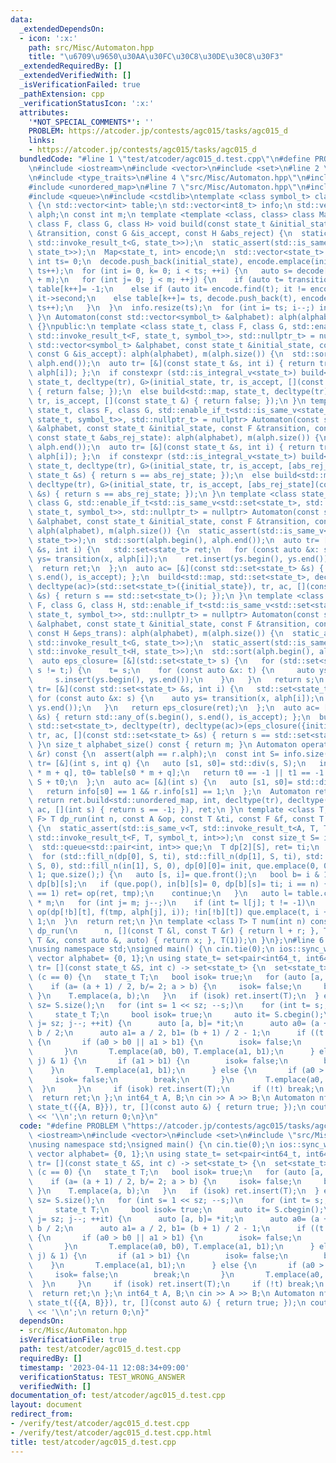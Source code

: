 ```yaml
---
data:
  _extendedDependsOn:
  - icon: ':x:'
    path: src/Misc/Automaton.hpp
    title: "\u6709\u9650\u30AA\u30FC\u30C8\u30DE\u30C8\u30F3"
  _extendedRequiredBy: []
  _extendedVerifiedWith: []
  _isVerificationFailed: true
  _pathExtension: cpp
  _verificationStatusIcon: ':x:'
  attributes:
    '*NOT_SPECIAL_COMMENTS*': ''
    PROBLEM: https://atcoder.jp/contests/agc015/tasks/agc015_d
    links:
    - https://atcoder.jp/contests/agc015/tasks/agc015_d
  bundledCode: "#line 1 \"test/atcoder/agc015_d.test.cpp\"\n#define PROBLEM \"https://atcoder.jp/contests/agc015/tasks/agc015_d\"\
    \n#include <iostream>\n#include <vector>\n#include <set>\n#line 2 \"src/Misc/Automaton.hpp\"\
    \n#include <type_traits>\n#line 4 \"src/Misc/Automaton.hpp\"\n#include <map>\n\
    #include <unordered_map>\n#line 7 \"src/Misc/Automaton.hpp\"\n#include <algorithm>\n\
    #include <queue>\n#include <cstdlib>\ntemplate <class symbol_t> class Automaton\
    \ {\n std::vector<int> table;\n std::vector<int8_t> info;\n std::vector<symbol_t>\
    \ alph;\n const int m;\n template <template <class, class> class Map, class state_t,\
    \ class F, class G, class H> void build(const state_t &initial_state, const F\
    \ &transition, const G &is_accept, const H &abs_reject) {\n  static_assert(std::is_same_v<bool,\
    \ std::invoke_result_t<G, state_t>>);\n  static_assert(std::is_same_v<bool, std::invoke_result_t<H,\
    \ state_t>>);\n  Map<state_t, int> encode;\n  std::vector<state_t> decode;\n \
    \ int ts= 0;\n  decode.push_back(initial_state), encode.emplace(initial_state,\
    \ ts++);\n  for (int i= 0, k= 0; i < ts; ++i) {\n   auto s= decode[i];\n   table.resize(table.size()\
    \ + m);\n   for (int j= 0; j < m; ++j) {\n    if (auto t= transition(s, j); abs_reject(t))\
    \ table[k++]= -1;\n    else if (auto it= encode.find(t); it != encode.end()) table[k++]=\
    \ it->second;\n    else table[k++]= ts, decode.push_back(t), encode.emplace(t,\
    \ ts++);\n   }\n  }\n  info.resize(ts);\n  for (int i= ts; i--;) info[i]= is_accept(decode[i]);\n\
    \ }\n Automaton(const std::vector<symbol_t> &alphabet): alph(alphabet), m(alph.size())\
    \ {}\npublic:\n template <class state_t, class F, class G, std::enable_if_t<std::is_same_v<state_t,\
    \ std::invoke_result_t<F, state_t, symbol_t>>, std::nullptr_t> = nullptr> Automaton(const\
    \ std::vector<symbol_t> &alphabet, const state_t &initial_state, const F &transition,\
    \ const G &is_accept): alph(alphabet), m(alph.size()) {\n  std::sort(alph.begin(),\
    \ alph.end());\n  auto tr= [&](const state_t &s, int i) { return transition(s,\
    \ alph[i]); };\n  if constexpr (std::is_integral_v<state_t>) build<std::unordered_map,\
    \ state_t, decltype(tr), G>(initial_state, tr, is_accept, [](const state_t &)\
    \ { return false; });\n  else build<std::map, state_t, decltype(tr), G>(initial_state,\
    \ tr, is_accept, [](const state_t &) { return false; });\n }\n template <class\
    \ state_t, class F, class G, std::enable_if_t<std::is_same_v<state_t, std::invoke_result_t<F,\
    \ state_t, symbol_t>>, std::nullptr_t> = nullptr> Automaton(const std::vector<symbol_t>\
    \ &alphabet, const state_t &initial_state, const F &transition, const G &is_accept,\
    \ const state_t &abs_rej_state): alph(alphabet), m(alph.size()) {\n  std::sort(alph.begin(),\
    \ alph.end());\n  auto tr= [&](const state_t &s, int i) { return transition(s,\
    \ alph[i]); };\n  if constexpr (std::is_integral_v<state_t>) build<std::unordered_map,\
    \ state_t, decltype(tr), G>(initial_state, tr, is_accept, [abs_rej_state](const\
    \ state_t &s) { return s == abs_rej_state; });\n  else build<std::map, state_t,\
    \ decltype(tr), G>(initial_state, tr, is_accept, [abs_rej_state](const state_t\
    \ &s) { return s == abs_rej_state; });\n }\n template <class state_t, class F,\
    \ class G, std::enable_if_t<std::is_same_v<std::set<state_t>, std::invoke_result_t<F,\
    \ state_t, symbol_t>>, std::nullptr_t> = nullptr> Automaton(const std::vector<symbol_t>\
    \ &alphabet, const state_t &initial_state, const F &transition, const G &is_accept):\
    \ alph(alphabet), m(alph.size()) {\n  static_assert(std::is_same_v<bool, std::invoke_result_t<G,\
    \ state_t>>);\n  std::sort(alph.begin(), alph.end());\n  auto tr= [&](const std::set<state_t>\
    \ &s, int i) {\n   std::set<state_t> ret;\n   for (const auto &x: s) {\n    auto\
    \ ys= transition(x, alph[i]);\n    ret.insert(ys.begin(), ys.end());\n   }\n \
    \  return ret;\n  };\n  auto ac= [&](const std::set<state_t> &s) { return std::any_of(s.begin(),\
    \ s.end(), is_accept); };\n  build<std::map, std::set<state_t>, decltype(tr),\
    \ decltype(ac)>(std::set<state_t>({initial_state}), tr, ac, [](const std::set<state_t>\
    \ &s) { return s == std::set<state_t>(); });\n }\n template <class state_t, class\
    \ F, class G, class H, std::enable_if_t<std::is_same_v<std::set<state_t>, std::invoke_result_t<F,\
    \ state_t, symbol_t>>, std::nullptr_t> = nullptr> Automaton(const std::vector<symbol_t>\
    \ &alphabet, const state_t &initial_state, const F &transition, const G &is_accept,\
    \ const H &eps_trans): alph(alphabet), m(alph.size()) {\n  static_assert(std::is_same_v<bool,\
    \ std::invoke_result_t<G, state_t>>);\n  static_assert(std::is_same_v<std::set<state_t>,\
    \ std::invoke_result_t<H, state_t>>);\n  std::sort(alph.begin(), alph.end());\n\
    \  auto eps_closure= [&](std::set<state_t> s) {\n   for (std::set<state_t> t;\
    \ s != t;) {\n    t= s;\n    for (const auto &x: t) {\n     auto ys= eps_trans(x);\n\
    \     s.insert(ys.begin(), ys.end());\n    }\n   }\n   return s;\n  };\n  auto\
    \ tr= [&](const std::set<state_t> &s, int i) {\n   std::set<state_t> ret;\n  \
    \ for (const auto &x: s) {\n    auto ys= transition(x, alph[i]);\n    ret.insert(ys.begin(),\
    \ ys.end());\n   }\n   return eps_closure(ret);\n  };\n  auto ac= [&](const std::set<state_t>\
    \ &s) { return std::any_of(s.begin(), s.end(), is_accept); };\n  build<std::map,\
    \ std::set<state_t>, decltype(tr), decltype(ac)>(eps_closure({initial_state}),\
    \ tr, ac, [](const std::set<state_t> &s) { return s == std::set<state_t>(); });\n\
    \ }\n size_t alphabet_size() const { return m; }\n Automaton operator&(const Automaton\
    \ &r) const {\n  assert(alph == r.alph);\n  const int S= info.size();\n  auto\
    \ tr= [&](int s, int q) {\n   auto [s1, s0]= std::div(s, S);\n   int t1= r.table[s1\
    \ * m + q], t0= table[s0 * m + q];\n   return t0 == -1 || t1 == -1 ? -1 : t1 *\
    \ S + t0;\n  };\n  auto ac= [&](int s) {\n   auto [s1, s0]= std::div(s, S);\n\
    \   return info[s0] == 1 && r.info[s1] == 1;\n  };\n  Automaton ret(alph);\n \
    \ return ret.build<std::unordered_map, int, decltype(tr), decltype(ac)>(0, tr,\
    \ ac, [](int s) { return s == -1; }), ret;\n }\n template <class T, class A, class\
    \ F> T dp_run(int n, const A &op, const T &ti, const F &f, const T &init) const\
    \ {\n  static_assert(std::is_same_v<T, std::invoke_result_t<A, T, T>>);\n  static_assert(std::is_same_v<T,\
    \ std::invoke_result_t<F, T, symbol_t, int>>);\n  const size_t S= info.size();\n\
    \  std::queue<std::pair<int, int>> que;\n  T dp[2][S], ret= ti;\n  bool in[2][S];\n\
    \  for (std::fill_n(dp[0], S, ti), std::fill_n(dp[1], S, ti), std::fill_n(in[0],\
    \ S, 0), std::fill_n(in[1], S, 0), dp[0][0]= init, que.emplace(0, 0), in[0][0]=\
    \ 1; que.size();) {\n   auto [s, i]= que.front();\n   bool b= i & 1;\n   T tmp=\
    \ dp[b][s];\n   if (que.pop(), in[b][s]= 0, dp[b][s]= ti; i == n) {\n    if (info[s]\
    \ == 1) ret= op(ret, tmp);\n    continue;\n   }\n   auto l= table.cbegin() + s\
    \ * m;\n   for (int j= m; j--;)\n    if (int t= l[j]; t != -1)\n     if (dp[!b][t]=\
    \ op(dp[!b][t], f(tmp, alph[j], i)); !in[!b][t]) que.emplace(t, i + 1), in[!b][t]=\
    \ 1;\n  }\n  return ret;\n }\n template <class T> T num(int n) const {\n  return\
    \ dp_run(\n      n, [](const T &l, const T &r) { return l + r; }, T(), [](const\
    \ T &x, const auto &, auto) { return x; }, T(1));\n }\n};\n#line 6 \"test/atcoder/agc015_d.test.cpp\"\
    \nusing namespace std;\nsigned main() {\n cin.tie(0);\n ios::sync_with_stdio(false);\n\
    \ vector alphabet= {0, 1};\n using state_t= set<pair<int64_t, int64_t>>;\n auto\
    \ tr= [](const state_t &S, int c) -> set<state_t> {\n  set<state_t> ret;\n  if\
    \ (c == 0) {\n   state_t T;\n   bool isok= true;\n   for (auto [a, b]: S) {\n\
    \    if (a= (a + 1) / 2, b/= 2; a > b) {\n     isok= false;\n     break;\n   \
    \ }\n    T.emplace(a, b);\n   }\n   if (isok) ret.insert(T);\n  } else {\n   int\
    \ sz= S.size();\n   for (int s= 1 << sz; --s;)\n    for (int t= s;; --t&= s) {\n\
    \     state_t T;\n     bool isok= true;\n     auto it= S.cbegin();\n     for (int\
    \ j= sz; j--; ++it) {\n      auto [a, b]= *it;\n      auto a0= (a + 1) / 2, b0=\
    \ b / 2;\n      auto a1= a / 2, b1= (b + 1) / 2 - 1;\n      if ((t >> j) & 1)\
    \ {\n       if (a0 > b0 || a1 > b1) {\n        isok= false;\n        break;\n\
    \       }\n       T.emplace(a0, b0), T.emplace(a1, b1);\n      } else if ((s >>\
    \ j) & 1) {\n       if (a1 > b1) {\n        isok= false;\n        break;\n   \
    \    }\n       T.emplace(a1, b1);\n      } else {\n       if (a0 > b0) {\n   \
    \     isok= false;\n        break;\n       }\n       T.emplace(a0, b0);\n    \
    \  }\n     }\n     if (isok) ret.insert(T);\n     if (!t) break;\n    }\n  }\n\
    \  return ret;\n };\n int64_t A, B;\n cin >> A >> B;\n Automaton nfa(alphabet,\
    \ state_t({{A, B}}), tr, [](const auto &) { return true; });\n cout << nfa.num<int64_t>(60)\
    \ << '\\n';\n return 0;\n}\n"
  code: "#define PROBLEM \"https://atcoder.jp/contests/agc015/tasks/agc015_d\"\n#include\
    \ <iostream>\n#include <vector>\n#include <set>\n#include \"src/Misc/Automaton.hpp\"\
    \nusing namespace std;\nsigned main() {\n cin.tie(0);\n ios::sync_with_stdio(false);\n\
    \ vector alphabet= {0, 1};\n using state_t= set<pair<int64_t, int64_t>>;\n auto\
    \ tr= [](const state_t &S, int c) -> set<state_t> {\n  set<state_t> ret;\n  if\
    \ (c == 0) {\n   state_t T;\n   bool isok= true;\n   for (auto [a, b]: S) {\n\
    \    if (a= (a + 1) / 2, b/= 2; a > b) {\n     isok= false;\n     break;\n   \
    \ }\n    T.emplace(a, b);\n   }\n   if (isok) ret.insert(T);\n  } else {\n   int\
    \ sz= S.size();\n   for (int s= 1 << sz; --s;)\n    for (int t= s;; --t&= s) {\n\
    \     state_t T;\n     bool isok= true;\n     auto it= S.cbegin();\n     for (int\
    \ j= sz; j--; ++it) {\n      auto [a, b]= *it;\n      auto a0= (a + 1) / 2, b0=\
    \ b / 2;\n      auto a1= a / 2, b1= (b + 1) / 2 - 1;\n      if ((t >> j) & 1)\
    \ {\n       if (a0 > b0 || a1 > b1) {\n        isok= false;\n        break;\n\
    \       }\n       T.emplace(a0, b0), T.emplace(a1, b1);\n      } else if ((s >>\
    \ j) & 1) {\n       if (a1 > b1) {\n        isok= false;\n        break;\n   \
    \    }\n       T.emplace(a1, b1);\n      } else {\n       if (a0 > b0) {\n   \
    \     isok= false;\n        break;\n       }\n       T.emplace(a0, b0);\n    \
    \  }\n     }\n     if (isok) ret.insert(T);\n     if (!t) break;\n    }\n  }\n\
    \  return ret;\n };\n int64_t A, B;\n cin >> A >> B;\n Automaton nfa(alphabet,\
    \ state_t({{A, B}}), tr, [](const auto &) { return true; });\n cout << nfa.num<int64_t>(60)\
    \ << '\\n';\n return 0;\n}"
  dependsOn:
  - src/Misc/Automaton.hpp
  isVerificationFile: true
  path: test/atcoder/agc015_d.test.cpp
  requiredBy: []
  timestamp: '2023-04-11 12:08:34+09:00'
  verificationStatus: TEST_WRONG_ANSWER
  verifiedWith: []
documentation_of: test/atcoder/agc015_d.test.cpp
layout: document
redirect_from:
- /verify/test/atcoder/agc015_d.test.cpp
- /verify/test/atcoder/agc015_d.test.cpp.html
title: test/atcoder/agc015_d.test.cpp
---
```


